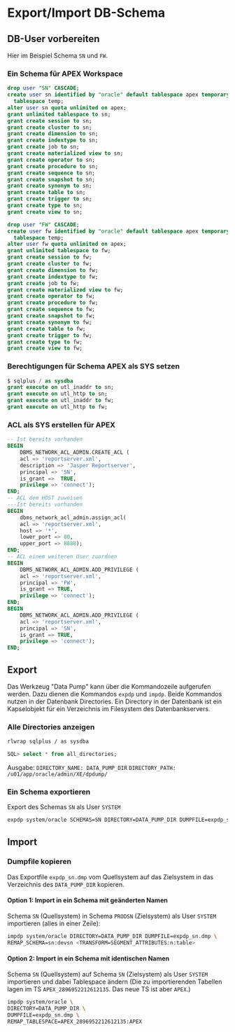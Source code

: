 # Export/Import DB-Schema

## DB-User vorbereiten

Hier im Beispiel Schema `SN` und `FW`.

### Ein Schema für APEX Workspace

```sql
drop user "SN" CASCADE;
create user sn identified by "oracle" default tablespace apex temporary \
  tablespace temp;
alter user sn quota unlimited on apex;
grant unlimited tablespace to sn;
grant create session to sn;
grant create cluster to sn;
grant create dimension to sn;
grant create indextype to sn;
grant create job to sn;
grant create materialized view to sn;
grant create operator to sn;
grant create procedure to sn;
grant create sequence to sn;
grant create snapshot to sn;
grant create synonym to sn;
grant create table to sn;
grant create trigger to sn;
grant create type to sn;
grant create view to sn;

drop user "FW" CASCADE;
create user fw identified by "oracle" default tablespace apex temporary \
  tablespace temp;
alter user fw quota unlimited on apex;
grant unlimited tablespace to fw;
grant create session to fw;
grant create cluster to fw;
grant create dimension to fw;
grant create indextype to fw;
grant create job to fw;
grant create materialized view to fw;
grant create operator to fw;
grant create procedure to fw;
grant create sequence to fw;
grant create snapshot to fw;
grant create synonym to fw;
grant create table to fw;
grant create trigger to fw;
grant create type to fw;
grant create view to fw;
```

### Berechtigungen für Schema APEX als SYS setzen

```sql
$ sqlplus / as sysdba
grant execute on utl_inaddr to sn;
grant execute on utl_http to sn;
grant execute on utl_inaddr to fw;
grant execute on utl_http to fw;
```

### ACL als SYS erstellen für APEX

```sql
-- Ist bereits vorhanden
BEGIN
    DBMS_NETWORK_ACL_ADMIN.CREATE_ACL (
    acl => 'reportserver.xml',
    description => 'Jasper Reportserver',
    principal => 'SN',
    is_grant =>  TRUE,
    privilege => 'connect');
END;
-- ACL dem HOST zuweisen
---Ist bereits vorhanden
BEGIN
    dbms_network_acl_admin.assign_acl(
    acl => 'reportserver.xml',
    host => '*',
    lower_port => 80,
    upper_port => 8888);
END;
-- ACL einem weiteren User zuordnen
BEGIN
    DBMS_NETWORK_ACL_ADMIN.ADD_PRIVILEGE (
    acl => 'reportserver.xml',
    principal => 'FW',
    is_grant => TRUE,
    privilege => 'connect');
END;
BEGIN
    DBMS_NETWORK_ACL_ADMIN.ADD_PRIVILEGE (
    acl => 'reportserver.xml',
    principal => 'SN',
    is_grant => TRUE,
    privilege => 'connect');
END;
```

## Export

Das Werkzeug "Data Pump" kann über die Kommandozeile aufgerufen werden. Dazu
dienen die Kommandos `expdp` und `impdp`. Beide Kommandos nutzen in der
Datenbank Directories. Ein Directory in der Datenbank ist ein Kapselobjekt für
ein Verzeichnis im Filesystem des Datenbankservers.

### Alle Directories anzeigen

```bash
rlwrap sqlplus / as sysdba
```

```sql
SQL> select * from all_directories;
```

Ausgabe:
`DIRECTORY_NAME: DATA_PUMP_DIR`
`DIRECTORY_PATH: /u01/app/oracle/admin/XE/dpdump/`

### Ein Schema exportieren

Export des Schemas `SN` als User `SYSTEM`

```bash
expdp system/oracle SCHEMAS=SN DIRECTORY=DATA_PUMP_DIR DUMPFILE=expdp_sn.dmp
```

## Import

### Dumpfile kopieren

Das Exportfile `expdp_sn.dmp` vom Quellsystem auf das Zielsystem in das
Verzeichnis des `DATA_PUMP_DIR` kopieren.

#### Option 1: Import in ein Schema mit geänderten Namen

Schema `SN` (Quellsystem) in Schema `PRODSN` (Zielsystem) als User `SYSTEM`
importieren (alles in einer Zeile):

```bash
impdp system/oracle DIRECTORY=DATA_PUMP_DIR DUMPFILE=expdp_sn.dmp \
REMAP_SCHEMA=sn:devsn <TRANSFORM=SEGMENT_ATTRIBUTES:n:table>
```

#### Option 2: Import in ein Schema mit identischen Namen

Schema `SN` (Quellsystem) auf Schema `SN` (Zielsystem) als User `SYSTEM`
importieren und dabei Tablespace ändern (Die zu importierenden Tabellen lagen im
TS `APEX_2896952212612135`. Das neue TS ist aber `APEX`.)

```bash
impdp system/oracle \
DIRECTORY=DATA_PUMP_DIR \
DUMPFILE=expdp_sn.dmp \
REMAP_TABLESPACE=APEX_2896952212612135:APEX
```
